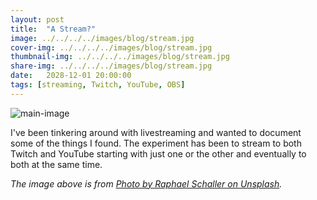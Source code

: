 ```yaml
---
layout: post
title:  "A Stream?"
image: ../../../../images/blog/stream.jpg
cover-img: ../../../../images/blog/stream.jpg
thumbnail-img: ../../../../images/blog/stream.jpg
share-img: ../../../../images/blog/stream.jpg
date:   2028-12-01 20:00:00
tags: [streaming, Twitch, YouTube, OBS]
---
```


![main-image]

I've been tinkering around with livestreaming and wanted to document some of the things I found. The experiment has been to stream to both Twitch and YouTube starting with just one or the other and eventually to both at the same time. 

<!--more-->



*The image above is from [Photo by Raphael Schaller on Unsplash].*

[Photo by Raphael Schaller on Unsplash]:  https://unsplash.com/@rzunikoff
[main-image]: ../../../../images/blog/stream.jpg "Stream"
